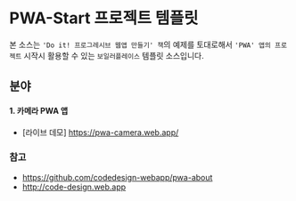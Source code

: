 # PWA-Start 프로젝트 템플릿

본 소스는 `'Do it! 프로그레시브 웹앱 만들기' 책`의 예제를 토대로해서 `'PWA' 앱의 프로젝트` 시작시 활용할 수 있는 `보일러플레이스` 템플릿 소스입니다. 

## 분야
#### 1. 카메라 PWA 앱
* [라이브 데모]  https://pwa-camera.web.app/


### 참고
* https://github.com/codedesign-webapp/pwa-about
* http://code-design.web.app
